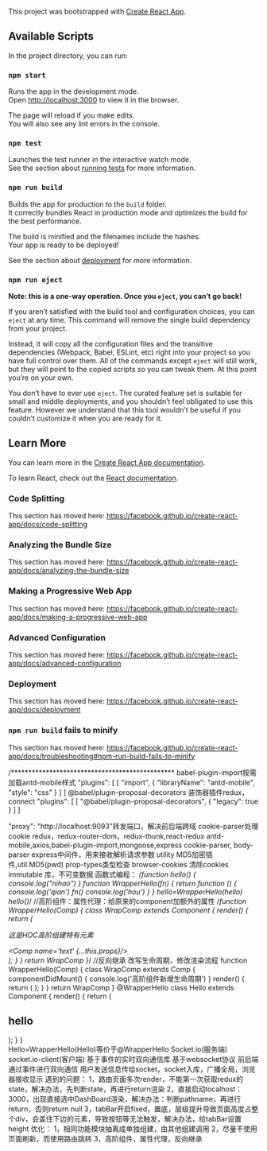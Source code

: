 This project was bootstrapped with [Create React App](https://github.com/facebook/create-react-app).

## Available Scripts

In the project directory, you can run:

### `npm start`

Runs the app in the development mode.<br>
Open [http://localhost:3000](http://localhost:3000) to view it in the browser.

The page will reload if you make edits.<br>
You will also see any lint errors in the console.

### `npm test`

Launches the test runner in the interactive watch mode.<br>
See the section about [running tests](https://facebook.github.io/create-react-app/docs/running-tests) for more information.

### `npm run build`

Builds the app for production to the `build` folder.<br>
It correctly bundles React in production mode and optimizes the build for the best performance.

The build is minified and the filenames include the hashes.<br>
Your app is ready to be deployed!

See the section about [deployment](https://facebook.github.io/create-react-app/docs/deployment) for more information.

### `npm run eject`

**Note: this is a one-way operation. Once you `eject`, you can’t go back!**

If you aren’t satisfied with the build tool and configuration choices, you can `eject` at any time. This command will remove the single build dependency from your project.

Instead, it will copy all the configuration files and the transitive dependencies (Webpack, Babel, ESLint, etc) right into your project so you have full control over them. All of the commands except `eject` will still work, but they will point to the copied scripts so you can tweak them. At this point you’re on your own.

You don’t have to ever use `eject`. The curated feature set is suitable for small and middle deployments, and you shouldn’t feel obligated to use this feature. However we understand that this tool wouldn’t be useful if you couldn’t customize it when you are ready for it.

## Learn More

You can learn more in the [Create React App documentation](https://facebook.github.io/create-react-app/docs/getting-started).

To learn React, check out the [React documentation](https://reactjs.org/).

### Code Splitting

This section has moved here: https://facebook.github.io/create-react-app/docs/code-splitting

### Analyzing the Bundle Size

This section has moved here: https://facebook.github.io/create-react-app/docs/analyzing-the-bundle-size

### Making a Progressive Web App

This section has moved here: https://facebook.github.io/create-react-app/docs/making-a-progressive-web-app

### Advanced Configuration

This section has moved here: https://facebook.github.io/create-react-app/docs/advanced-configuration

### Deployment

This section has moved here: https://facebook.github.io/create-react-app/docs/deployment

### `npm run build` fails to minify

This section has moved here: https://facebook.github.io/create-react-app/docs/troubleshooting#npm-run-build-fails-to-minify


/***********************************************
babel-plugin-import按需加载antd-mobile样式
"plugins": [
      [
        "import",
        {
          "libraryName": "antd-mobile",
          "style": "css"
        }
      ]
    ]
@babel/plugin-proposal-decorators 装饰器插件redux，connect
"plugins": [
              [
                "@babel/plugin-proposal-decorators",
                {
                  "legacy": true
                }
              ]
            ]
            
"proxy": "http://localhost:9093"转发端口，解决前后端跨域
cookie-parser处理cookie
redux，redux-router-dom，redux-thunk,react-redux
antd-mobile,axios,babel-plugin-import,mongoose,express
cookie-parser,
body-parser express中间件，用来接收解析请求参数
utility MD5加密插件,util.MD5(pwd)
prop-types类型检查
browser-cookies 清除cookies
immutable 库，不可变数据
函数式编程：
    /*function hello() {
        console.log("nihao")
    }
    function WrapperHello(fn) {
        return function () {
            console.log('qian')
            fn()
            console.log('hou')
        }
    }
    hello=WrapperHello(hello)
    hello()*/
    //高阶组件：属性代理：给原来的component加额外的属性
    /*function WrapperHello(Comp) {
        class WrapComp extends Component {
            render() {
                return (
                    <div>
                        <p>这是HOC高阶组建特有元素</p>
                        <Comp name='text' {...this.props}/>
                    </div>
                );
            }
        }
        return WrapComp
    }*/
    //反向继承 改写生命周期，修改渲染流程
    function WrapperHello(Comp) {
        class WrapComp extends Comp {
            componentDidMount() {
                console.log('高阶组件新增生命周期')
            }
            render() {
                return (
                    <Comp/>
                );
            }
        }
        return WrapComp
    }
    @WrapperHello
    class Hello extends Component {
        render() {
            return (
                <h2>hello</h2>
            );
        }
    }  
    Hello=WrapperHello(Hello)等价于@WrapperHello
Socket.io(服务端)
socket.io-client(客户端)
    基于事件的实时双向通信库
        基于websocket协议
        前后端通过事件进行双向通信
    用户发送信息传给socket，socket入库，广播全局，浏览器接收显示
遇到的问题：
    1，路由页面多次render，不能第一次获取redux的state，解决办法，先判断state，再进行return渲染
    2，直接启动localhost：3000，出现直接选中DashBoard渲染，解决办法：判断pathname，再进行return，否则return null
    3，tabBar开启fixed，置底，层级提升导致页面高度占整个div，会盖住下边的元素，导致按钮等无法触发，解决办法，给tabBar设置height
优化：
    1，相同功能模块抽离成单独组建，由其他组建调用
    2，尽量不使用页面刷新，而使用路由跳转
    3，高阶组件，属性代理，反向继承